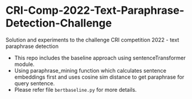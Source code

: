 # CRI-Comp-2022-Text-Paraphrase-Detection-Challenge
 Solution and experiments to the challenge CRI competition 2022 - text paraphrase detection

 * This repo includes the baseline approach using sentenceTransformer module.
 * Using paraphrase_mining function which calculates sentence embeddings first and uses cosine sim distance to get paraphrase for query sentence.
 * Please refer file `bertbaseline.py` for more details.
